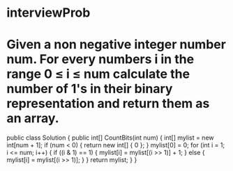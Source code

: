 # interviewProb
# Given a non negative integer number num. For every numbers i in the range 0 ≤ i ≤ num calculate the number of 1's in their binary representation and return them as an array.
public class Solution
{
    public int[] CountBits(int num)
    {
        int[] mylist = new int[num + 1];
        if (num < 0)
        {
            return new int[] { 0 };
        }
        mylist[0] = 0;
        for (int i = 1; i <= num; i++)
        {
            if ((i & 1) == 1)
            {
                mylist[i] = mylist[(i >> 1)] + 1;
            }
            else
            {
                mylist[i] = mylist[(i >> 1)];
            }
        }
        return mylist;
    }
}

